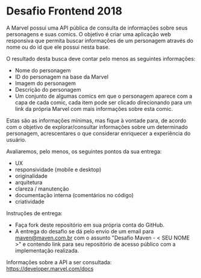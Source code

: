 # Desafio Frontend 2018

A Marvel possui uma API pública de consulta de informações sobre seus personagens e suas comics. O objetivo é criar uma aplicação web responsiva que permita buscar informações de um personagem através do nome ou do id que ele possui nesta base.

O resultado desta busca deve contar pelo menos as seguintes informações:
- Nome do personagem
- ID do personagem na base da Marvel
- Imagem do personagem
- Descrição do personagem
- Um conjunto de algumas comics em que o personagem aparece com a capa de cada comic, cada item pode ser clicado direcionando para um link da própria Marvel com mais informações sobre esta comic.

Estas são as informações mínimas, mas fique à vontade para, de acordo com o objetivo de explorar/consultar informações sobre um determinado personagem, acrescentares o que considerar enriquecer a experiência do usuário.

Avaliaremos, pelo menos, os seguintes pontos da sua entrega:
- UX
- responsividade (mobile e desktop)
- originalidade
- arquitetura
- clareza / manutenção
- documentação interna (comentários no código)
- criatividade

Instruções de entrega:
- Faça fork deste repositório em sua própria conta do GitHub.
- A entrega do desafio se dá pelo envio de um email para maven@maven.com.br com o assunto "Desafio Maven - < SEU NOME >" e contendo link para seu repositório de acesso público com a implementação realizada.

Informações sobre a API a ser consultada: https://developer.marvel.com/docs

